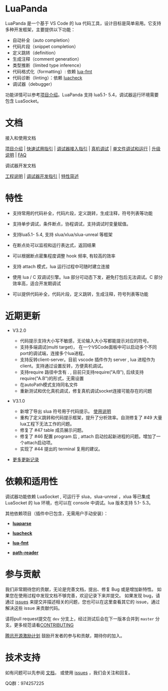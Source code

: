 # LuaPanda

LuaPanda 是一个基于 VS Code 的 lua 代码工具，设计目标是简单易用。它支持多种开发框架，主要提供以下功能：

- 自动补全（auto completion）
- 代码片段（snippet completion）
- 定义跳转（definition）
- 生成注释（comment generation）
- 类型推断（limited type inference）
- 代码格式化（formatting）: 依赖 [lua-fmt](https://github.com/trixnz/lua-fmt)
- 代码诊断（linting）：依赖 [luacheck](https://github.com/mpeterv/luacheck)
- 调试器（debugger）

功能详情可以参考[项目介绍](./Docs/Manual/feature-introduction.md)。LuaPanda 支持 lua5.1- 5.4，调试器运行环境需要包含 LuaSocket。


# 文档

接入和使用文档

[项目介绍](./Docs/Manual/feature-introduction.md)	| [快速试用指引](./Docs/Manual/quick-use.md) | [调试器接入指引](./Docs/Manual/access-guidelines.md) |  [真机调试](./Docs/Manual/debug-on-phone.md)  | [单文件调试和运行](./Docs/Manual/debug-file.md) | [升级说明](./Docs/Manual/update.md) | [FAQ](./Docs/Manual/FAQ.md)

调试器开发文档

[工程说明](./Docs/Development-instructions/project-description.md) 	|  [调试器开发指引](./Docs/Development-instructions/how_to_join.md) |  [特性简述](./Docs/Development-instructions/debugger-principle.md) 


# 特性

+ 支持常用的代码补全，代码片段，定义跳转，生成注释，符号列表等功能
+ 支持单步调试，条件断点，协程调试，支持调试时变量赋值。
+ 支持lua5.1- 5.4, 支持 slua/xlua/slua-unreal 等框架
+ 在断点处可以监视和运行表达式，返回结果
+ 可以根据断点密集程度调整 hook 频率, 有较高的效率
+ 支持 attach 模式，lua 运行过程中可随时建立连接
+ 使用 lua / C 双调试引擎。lua 部分可动态下发，避免打包后无法调试。C 部分效率高，适合开发期调试

+ 可以提供代码补全，代码片段，定义跳转，生成注释，符号列表等功能


# 近期更新

+ V3.2.0
  + 代码提示支持大小写不敏感，无论输入大小写都能提示对应的符号。
  + 支持多端调试(multi target)， 在一个VSCode面板中可以启动多个不同port的调试端，连接多个lua进程。
  + 支持反转client-server。目前 vscode 插件作为 server , lua 进程作为 client。支持通过设置反转，方便真机调试。
  + 支持require 路径中含有 . , 目前只支持require("A/B"), 后续支持require("A.B")的形式，无需设置
  + 在autoPath模式支持同名文件
  + 重新测试和优化真机调试，修复真机调试socket连接可能存在的问题

+ V3.1.0
  
  + 新增了导出 slua 符号用于代码提示。  [使用说明](https://github.com/Tencent/LuaPanda/blob/master/Docs/Manual/lua-intellisense.md)
  + 重构了定义跳转和代码提示框架，提升了分析效率。自测修复了 #49 大量lua工程下无法工作的问题。
  + 修复了 #47 table 成员展示问题。
  + 修复了 #46 配置 program 后 , attach 启动拉起新进程的问题。增加了一个attach启动项。
  + 实现了 #44 提出的 terminal 复用的建议。
  
  
+ [更多更新记录](https://github.com/Tencent/LuaPanda/blob/master/CHANGELOG.md)

# 依赖和适用性

调试器功能依赖 LuaSocket , 可运行于 slua，slua-unreal ，xlua 等已集成 LuaSocket 的 lua 环境，也可以在 console 中调试。lua 版本支持 5.1- 5.3。

其他依赖项目（插件中已包含，无需用户手动安装）：

+  [**luaparse**](https://github.com/oxyc/luaparse)

+  [**luacheck**](https://github.com/mpeterv/luacheck)

+  [**lua-fmt**](https://github.com/trixnz/lua-fmt)

+  [**path-reader**](https://github.com/ackerapple/path-reader)



# 参与贡献

我们非常期待您的贡献，无论是完善文档，提出、修复 Bug 或是增加新特性。
如果您在使用过程中发现文档不够完善，欢迎记录下来并提交。
如果发现 bug，请通过 [issues](https://github.com/Tencent/LuaPanda/issues) 来提交并描述相关的问题，您也可以在这里查看其它的 issue，通过解决这些 issue 来贡献代码。

请将pull request提交在 `dev` 分支上，经过测试后会在下一版本合并到 `master` 分支。更多规范请看[CONTRIBUTING](./CONTRIBUTING.md)

[腾讯开源激励计划](https://opensource.tencent.com/contribution) 鼓励开发者的参与和贡献，期待你的加入。



# 技术支持

如有问题可以先参阅 [文档](./Docs)， 或使用 [issues](https://github.com/Tencent/LuaPanda/issues) ，我们会关注和回复。

QQ群：974257225

